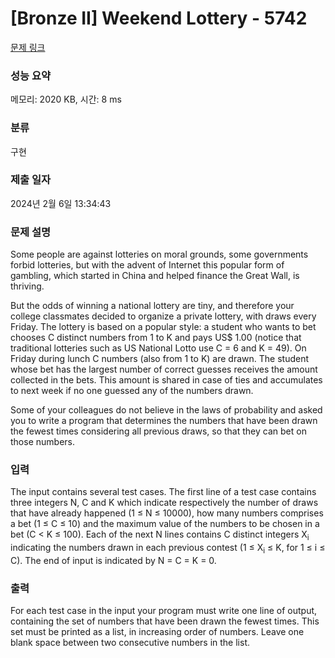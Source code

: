 # [Bronze II] Weekend Lottery - 5742 

[문제 링크](https://www.acmicpc.net/problem/5742) 

### 성능 요약

메모리: 2020 KB, 시간: 8 ms

### 분류

구현

### 제출 일자

2024년 2월 6일 13:34:43

### 문제 설명

<p>Some people are against lotteries on moral grounds, some governments forbid lotteries, but with the advent of Internet this popular form of gambling, which started in China and helped finance the Great Wall, is thriving.</p>

<p>But the odds of winning a national lottery are tiny, and therefore your college classmates decided to organize a private lottery, with draws every Friday. The lottery is based on a popular style: a student who wants to bet chooses C distinct numbers from 1 to K and pays US<span>$</span> 1.00 (notice that traditional lotteries such as US National Lotto use C = 6 and K = 49). On Friday during lunch C numbers (also from 1 to K) are drawn. The student whose bet has the largest number of correct guesses receives the amount collected in the bets. This amount is shared in case of ties and accumulates to next week if no one guessed any of the numbers drawn.</p>

<p>Some of your colleagues do not believe in the laws of probability and asked you to write a program that determines the numbers that have been drawn the fewest times considering all previous draws, so that they can bet on those numbers.</p>

### 입력 

 <p>The input contains several test cases. The first line of a test case contains three integers N, C and K which indicate respectively the number of draws that have already happened (1 ≤ N ≤ 10000), how many numbers comprises a bet (1 ≤ C ≤ 10) and the maximum value of the numbers to be chosen in a bet (C < K ≤ 100). Each of the next N lines contains C distinct integers X<sub>i</sub> indicating the numbers drawn in each previous contest (1 ≤ X<sub>i</sub> ≤ K, for 1 ≤ i ≤ C). The end of input is indicated by N = C = K = 0.</p>

### 출력 

 <p>For each test case in the input your program must write one line of output, containing the set of numbers that have been drawn the fewest times. This set must be printed as a list, in increasing order of numbers. Leave one blank space between two consecutive numbers in the list.</p>

